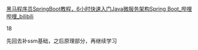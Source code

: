 [黑马程序员SpringBoot教程，6小时快速入门Java微服务架构Spring Boot_哔哩哔哩_bilibili](https://www.bilibili.com/video/BV1Lq4y1J77x?p=20)

18

先回去补ssm基础，之后原理部分，再继续学习